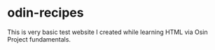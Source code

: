 # odin-recipes

This is very basic test website I created while learning HTML via Osin Project fundamentals.
